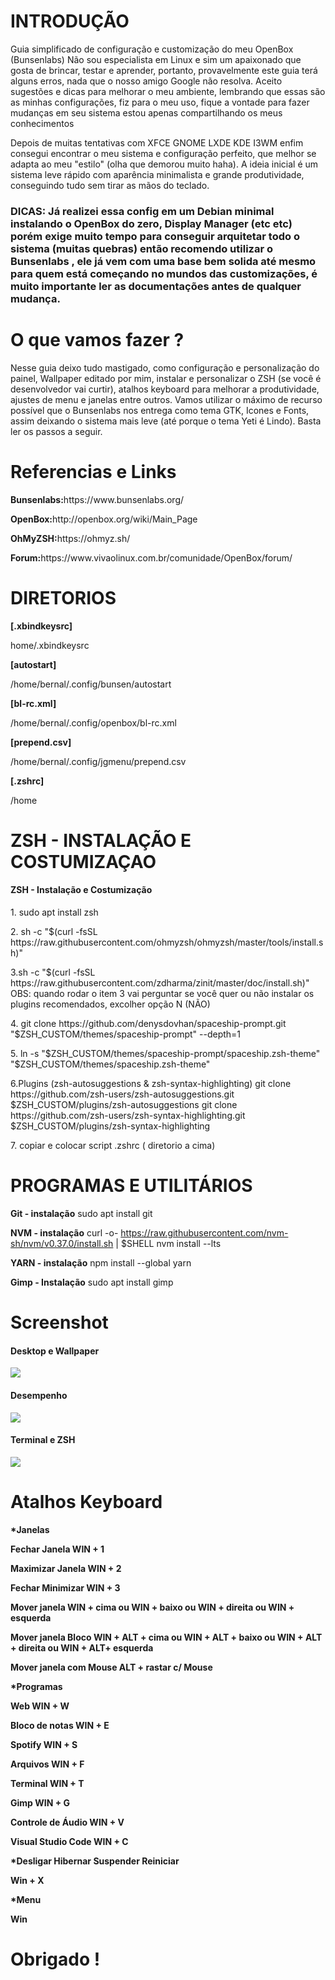 <h1>INTRODUÇÃO</h1>
<p>
  Guia simplificado de configuração e customização do meu OpenBox (Bunsenlabs)
  Não sou especialista em Linux e sim um apaixonado que gosta de brincar, testar
  e aprender, portanto, provavelmente este guia terá alguns erros, nada que o
  nosso amigo Google não resolva. Aceito sugestões e dicas para melhorar o meu
  ambiente, lembrando que essas são as minhas configurações, fiz para o meu uso,
  fique a vontade para fazer mudanças em seu sistema estou apenas compartilhando
  os meus conhecimentos
</p>
<p>
  Depois de muitas tentativas com XFCE GNOME LXDE KDE I3WM enfim consegui
  encontrar o meu sistema e configuração perfeito, que melhor se adapta ao meu
  "estilo" (olha que demorou muito haha). A ideia inicial é um sistema leve
  rápido com aparência minimalista e grande produtividade, conseguindo tudo sem
  tirar as mãos do teclado.
</p>

<h3>
  <b>DICAS:</b> Já realizei essa config em um Debian minimal instalando o
  OpenBox do zero, Display Manager (etc etc) porém exige muito tempo para
  conseguir arquitetar todo o sistema (muitas quebras) então recomendo utilizar
  o Bunsenlabs , ele já vem com uma base bem solida até mesmo para quem está
  começando no mundos das customizações, é muito importante ler as documentações
  antes de qualquer mudança.
</h3>

<h1>O que vamos fazer ?</h1>
<p>
  Nesse guia deixo tudo mastigado, como configuração e personalização do painel,
  Wallpaper editado por mim, instalar e personalizar o ZSH (se você é
  desenvolvedor vai curtir), atalhos keyboard para melhorar a produtividade,
  ajustes de menu e janelas entre outros. Vamos utilizar o máximo de recurso
  possível que o Bunsenlabs nos entrega como tema GTK, Icones e Fonts, assim
  deixando o sistema mais leve (até porque o tema Yeti é Lindo). Basta ler os
  passos a seguir.
</p>

<h1>Referencias e Links</h1>
<p><b>Bunsenlabs:</b>https://www.bunsenlabs.org/</p>
<p><b>OpenBox:</b>http://openbox.org/wiki/Main_Page</p>
<p><b>OhMyZSH:</b>https://ohmyz.sh/</p>
<p><b>Forum:</b>https://www.vivaolinux.com.br/comunidade/OpenBox/forum/</p>

<h1>DIRETORIOS</h1>

<b>[.xbindkeysrc]</b>
<p>home/.xbindkeysrc</p>

<b>[autostart]</b>
<p>/home/bernal/.config/bunsen/autostart</p>

<b>[bl-rc.xml]</b>
<p>/home/bernal/.config/openbox/bl-rc.xml</p>

<b>[prepend.csv]</b>
<p>/home/bernal/.config/jgmenu/prepend.csv</p>

<b>[.zshrc]</b>
<p>/home</p>

<h1>ZSH - INSTALAÇÃO E COSTUMIZAÇAO</h1>

<h4>ZSH - Instalação e Costumização</h4>
<p>1. sudo apt install zsh</p>
<p>
  2. sh -c "$(curl -fsSL
  https://raw.githubusercontent.com/ohmyzsh/ohmyzsh/master/tools/install.sh)"
</p>
<p>
  3.sh -c "$(curl -fsSL
  https://raw.githubusercontent.com/zdharma/zinit/master/doc/install.sh)" OBS:
  quando rodar o item 3 vai perguntar se você quer ou não instalar os plugins
  recomendados, excolher opção N (NÃO)
</p>
<p>
  4. git clone https://github.com/denysdovhan/spaceship-prompt.git
  "$ZSH_CUSTOM/themes/spaceship-prompt" --depth=1
</p>
<p>
  5. ln -s "$ZSH_CUSTOM/themes/spaceship-prompt/spaceship.zsh-theme"
  "$ZSH_CUSTOM/themes/spaceship.zsh-theme"
</p>

<p>
  6.Plugins (zsh-autosuggestions & zsh-syntax-highlighting) git clone
  https://github.com/zsh-users/zsh-autosuggestions.git
  $ZSH_CUSTOM/plugins/zsh-autosuggestions git clone
  https://github.com/zsh-users/zsh-syntax-highlighting.git
  $ZSH_CUSTOM/plugins/zsh-syntax-highlighting
</p>
<p>7. copiar e colocar script .zshrc ( diretorio a cima)</p>

<h1>PROGRAMAS E UTILITÁRIOS</h1>

<b>Git - instalação</b>
sudo apt install git

<b>NVM - instalação</b>
curl -o- https://raw.githubusercontent.com/nvm-sh/nvm/v0.37.0/install.sh |
$SHELL nvm install --lts

<b>YARN - instalação</b>
npm install --global yarn

<b>Gimp - Instalação</b>
sudo apt install gimp

<h1>Screenshot</h1>

<h4>Desktop e Wallpaper</h4>
<img src="Screenshot/desktop.png" />

<h4>Desempenho</h4>
<img src="Screenshot/desempenho.png" />

<h4>Terminal e ZSH</h4>
<img src="Screenshot/zsh.png" />


<h1>Atalhos Keyboard</h1>

<b>*Janelas</h4>
<p><b>Fechar Janela</b> WIN + 1</p>
<p><b>Maximizar Janela</b> WIN + 2</p>
<p><b>Fechar Minimizar</b> WIN + 3</p>
<p>
  <b>Mover janela </b> WIN + cima ou WIN + baixo ou WIN + direita ou WIN +
  esquerda
</p>
<p>
  <b>Mover janela Bloco</b> WIN + ALT + cima ou WIN + ALT + baixo ou WIN + ALT +
  direita ou WIN + ALT+ esquerda
</p>
<p><b>Mover janela com Mouse</b> ALT + rastar c/ Mouse</p>

<b>*Programas</b>
<p><b>Web</b> WIN + W</p>
<p><b>Bloco de notas</b> WIN + E</p>
<p><b>Spotify</b> WIN + S</p>
<p><b>Arquivos</b> WIN + F</p>
<p><b>Terminal</b> WIN + T</p>
<p><b>Gimp</b> WIN + G</p>
<p><b>Controle de Áudio</b> WIN + V</p>
<p><b>Visual Studio Code</b> WIN + C</p>

<b>*Desligar Hibernar Suspender Reiniciar</b>
<p><b>Win + X</b></p>

<b>*Menu</b>
<p><b>Win</b></p>

<h1>Obrigado !</h1>

